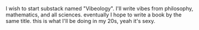 I wish to start substack named "Vibeology". I'll write vibes from philosophy, mathematics, and all sciences. eventually I hope to write a book by the same title. this is what I'll be doing in my 20s, yeah it's sexy.